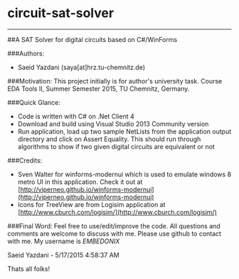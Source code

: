# circuit-sat-solver
----------
##A SAT Solver for digital circuits based on C#/WinForms

###Authors:
- Saeid Yazdani (saya[at]hrz.tu-chemnitz.de)

###Motivation:
This project initially is for author's university task. Course EDA Tools II, Summer Semester 2015, TU Chemnitz, Germany.


###Quick Glance:
- Code is written with C# on .Net Client 4
- Download and build using Visual Studio 2013 Community version
- Run application, load up two sample NetLists from the application output directory and click on Assert Equality. This should run through algorithms to show if two given digital circuits are equivalent or not

###Credits:
- Sven Walter for winforms-modernui which is used to emulate windows 8 metro UI in this application. Check it out at [http://viperneo.github.io/winforms-modernui](http://viperneo.github.io/winforms-modernui)
- Icons for TreeView are from Logisim application at [http://www.cburch.com/logisim/](http://www.cburch.com/logisim/)

###Final Word:
Feel free to use/edit/improve the code. All questions and comments are welcome to discuss with me. Please use github to contact with me. My username is *EMBEDONIX*

Saeid Yazdani - 5/17/2015 4:58:37 AM 

Thats all folks!
